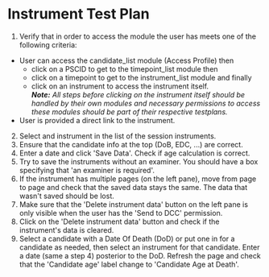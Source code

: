 # Instrument Test Plan

1. Verify that in order to access the module the user has meets one of the following criteria:
 - User can access the candidate_list module (Access Profile) then
   - click on a PSCID to get to the timepoint_list module then
   - click on a timepoint to get to the instrument_list module and finally
   - click on an instrument to access the instrument itself.  
   _**Note:** All steps before clicking on the instrument itself should be handled by their own modules and necessary permissions to access these modules should be part of their respective testplans._
 - User is provided a direct link to the instrument.

2. Select and instrument in the list of the session instruments.
3. Ensure that the candidate info at the top (DoB, EDC, ...) are correct.
4. Enter a date and click 'Save Data'. Check if age calculation
is correct.
5. Try to save the instruments without an examiner. You should have a box specifying that 
'an examiner is required'.
6. If the instrument has multiple pages (on the left pane), move from page to page and check that the
saved data stays the same. The data that wasn't saved should be lost.
7. Make sure that the 'Delete instrument data' button on the left pane is only visible when the user
has the 'Send to DCC' permission.
8. Click on the 'Delete instrument data' button and check if the instrument's data is cleared.
9. Select a candidate with a Date Of Death (DoD) or put one in for a candidate as needed, then select an
instrument for that candidate. Enter a date (same a step 4) posterior to the DoD. Refresh the page and check that the 
'Candidate age' label change to 'Candidate Age at Death'.
